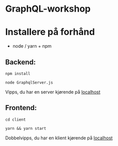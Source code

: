 # GraphQL-workshop

# Installere på forhånd
* node / yarn + npm

## Backend:

`npm install`

`node GraphqlServer.js `

Vipps, du har en server kjørende på [localhost](http://localhost:4000/)

## Frontend:
                                   
`cd client`

`yarn && yarn start`

Dobbelvipps, du har en klient kjørende på [localhost](http://localhost:3000)
